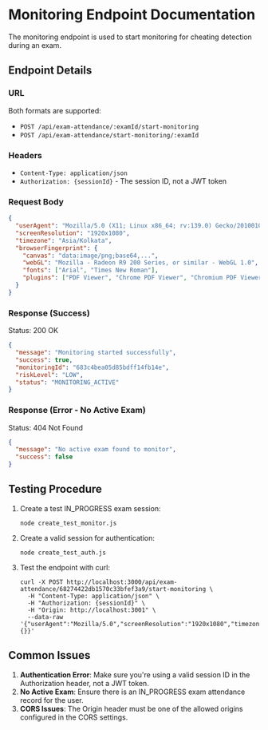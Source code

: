 # Monitoring Endpoint Documentation

The monitoring endpoint is used to start monitoring for cheating detection during an exam.

## Endpoint Details

### URL
Both formats are supported:
- `POST /api/exam-attendance/:examId/start-monitoring`
- `POST /api/exam-attendance/start-monitoring/:examId`

### Headers
- `Content-Type: application/json`
- `Authorization: {sessionId}` - The session ID, not a JWT token

### Request Body
```json
{
  "userAgent": "Mozilla/5.0 (X11; Linux x86_64; rv:139.0) Gecko/20100101 Firefox/139.0",
  "screenResolution": "1920x1080",
  "timezone": "Asia/Kolkata",
  "browserFingerprint": {
    "canvas": "data:image/png;base64,...",
    "webGL": "Mozilla - Radeon R9 200 Series, or similar - WebGL 1.0",
    "fonts": ["Arial", "Times New Roman"],
    "plugins": ["PDF Viewer", "Chrome PDF Viewer", "Chromium PDF Viewer", "Microsoft Edge PDF Viewer", "WebKit built-in PDF"]
  }
}
```

### Response (Success)
Status: 200 OK
```json
{
  "message": "Monitoring started successfully",
  "success": true,
  "monitoringId": "683c4bea05d85bdff14fb14e",
  "riskLevel": "LOW",
  "status": "MONITORING_ACTIVE"
}
```

### Response (Error - No Active Exam)
Status: 404 Not Found
```json
{
  "message": "No active exam found to monitor",
  "success": false
}
```

## Testing Procedure

1. Create a test IN_PROGRESS exam session:
   ```
   node create_test_monitor.js
   ```

2. Create a valid session for authentication:
   ```
   node create_test_auth.js
   ```

3. Test the endpoint with curl:
   ```
   curl -X POST http://localhost:3000/api/exam-attendance/68274422db1570c33bfef3a9/start-monitoring \
     -H "Content-Type: application/json" \
     -H "Authorization: {sessionId}" \
     -H "Origin: http://localhost:3001" \
     --data-raw '{"userAgent":"Mozilla/5.0","screenResolution":"1920x1080","timezone":"Asia/Kolkata","browserFingerprint":{}}'
   ```

## Common Issues

1. **Authentication Error**: Make sure you're using a valid session ID in the Authorization header, not a JWT token.
2. **No Active Exam**: Ensure there is an IN_PROGRESS exam attendance record for the user.
3. **CORS Issues**: The Origin header must be one of the allowed origins configured in the CORS settings.

